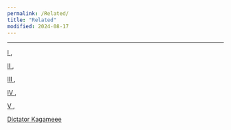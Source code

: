 ```yaml
---
permalink: /Related/
title: "Related"
modified: 2024-08-17
---
```










<hr style="height:2px;border-width:0;color:gray;background-color:gray">


<a href=" https://www.defense.gov/about/our-forces "> I  </a> ,


<a href=" https://www.goarmy.com/careers-and-jobs/find-your-path/army-officers/rotc "> II </a> ,


<a href=" https://aa.usno.navy.mil/faq/millennium#:~:text=Therefore%2C%20the%2021st%20century%20began,the%20years%20AD%201%2D1000 "> III </a> ,


<a href=" https://history.state.gov/historicaldocuments/frus1949v05/d17 "> IV </a> ,


<a href=" https://history.state.gov/historicaldocuments/frus1949v05/d13 "> V </a> ,




<a href=" https://phdcsseiden.github.io/Wapfa/ "> Dictator Kagameee </a> 


